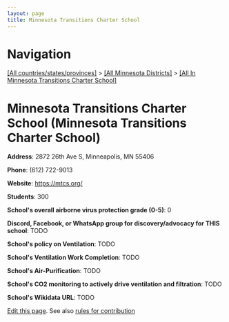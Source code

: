 ```yaml
---
layout: page
title: Minnesota Transitions Charter School
---
```

# Navigation

[[All countries/states/provinces]](../../..) > [[All Minnesota Districts]](../..) > [[All In Minnesota Transitions Charter School]](..)

# Minnesota Transitions Charter School (Minnesota Transitions Charter School)

**Address**: 2872 26th Ave S, Minneapolis, MN 55406

**Phone**: (612) 722-9013

**Website**: <https://mtcs.org/>

**Students**: 300

**School's overall airborne virus protection grade (0-5)**: 0

**Discord, Facebook, or WhatsApp group for discovery/advocacy for THIS school**: TODO

**School's policy on Ventilation**: TODO

**School's Ventilation Work Completion**: TODO

**School's Air-Purification**: TODO

**School's CO2 monitoring to actively drive ventilation and filtration**: TODO

**School's Wikidata URL**: TODO


[Edit this page](https://github.com/ventilate-schools/MN/edit/main/./Minnesota_Transitions_Charter_School/Minnesota_Transitions_Charter_School.md). See also [rules for contribution](../../../contribution-rules/)